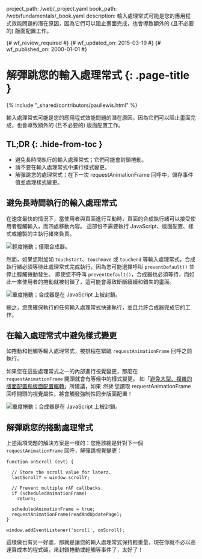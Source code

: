 project_path: /web/_project.yaml
book_path: /web/fundamentals/_book.yaml
description: 輸入處理常式可能是您的應用程式效能問題的潛在原因，因為它們可以阻止畫面完成，也會導致額外的 (且不必要的) 版面配置工作。

{# wf_review_required #}
{# wf_updated_on: 2015-03-19 #}
{# wf_published_on: 2000-01-01 #}

# 解彈跳您的輸入處理常式 {: .page-title }

{% include "_shared/contributors/paullewis.html" %}


輸入處理常式可能是您的應用程式效能問題的潛在原因，因為它們可以阻止畫面完成，也會導致額外的 (且不必要的) 版面配置工作。

## TL;DR {: .hide-from-toc }
- 避免長時間執行的輸入處理常式；它們可能會封鎖捲動。
- 請不要在輸入處理常式中進行樣式變更。
- 解彈跳您的處理常式；在下一次 requestAnimationFrame 回呼中，儲存事件值並處理樣式變更。


## 避免長時間執行的輸入處理常式

在速度最快的情況下，當使用者與頁面進行互動時，頁面的合成執行緒可以接受使用者輕觸輸入，而四處移動內容。 這部份不需要執行 JavaScript、版面配置、樣式或繪製的主執行緒來負責。

<img src="images/debounce-your-input-handlers/compositor-scroll.jpg" class="center" alt="輕度捲動；僅限合成器。">

然而，如果您附加如 `touchstart`、`touchmove` 或 `touchend` 等輸入處理常式，合成執行緒必須等待此處理常式完成執行，因為您可能選擇呼叫 `preventDefault()` 並停止輕觸捲動發生。 即使您不呼叫 `preventDefault()`，合成器也必須等待，而如此一來使用者的捲動就被封鎖了，這可能會導致斷斷續續和錯失的畫面。

<img src="images/debounce-your-input-handlers/ontouchmove.jpg" class="center" alt="重度捲動；合成器是在 JavaScript 上被封鎖。">

總之，您應確保執行的任何輸入處理常式快速執行，並且允許合成器完成它的工作。

## 在輸入處理常式中避免樣式變更

如捲動和輕觸等輸入處理常式，被排程在緊臨 `requestAnimationFrame` 回呼之前執行。

如果您在這些處理常式之一的內部進行視覺變更，那麼在 `requestAnimationFrame` 開頭就會有等候中的樣式變更。 如「[避免大型、複雜的版面配置和版面配置輾轉](avoid-large-complex-layouts-and-layout-thrashing)」所建議，如果 _然後_ 您讀取 requestAnimationFrame 回呼開頭的視覺屬性，將會觸發強制性同步版面配置！

<img src="images/debounce-your-input-handlers/frame-with-input.jpg" class="center" alt="重度捲動；合成器是在 JavaScript 上被封鎖。">

## 解彈跳您的捲動處理常式

上述兩項問題的解決方案是一樣的：您應該總是針對下一個 `requestAnimationFrame` 回呼，解彈跳視覺變更：


    function onScroll (evt) {
    
      // Store the scroll value for laterz.
      lastScrollY = window.scrollY;
    
      // Prevent multiple rAF callbacks.
      if (scheduledAnimationFrame)
        return;
    
      scheduledAnimationFrame = true;
      requestAnimationFrame(readAndUpdatePage);
    }
    
    window.addEventListener('scroll', onScroll);
    

這樣做也有另一好處，那就是讓您的輸入處理常式保持輕重量，現在你就不必以高運算成本的程式碼，來封鎖捲動或輕觸等事件了，太好了！


